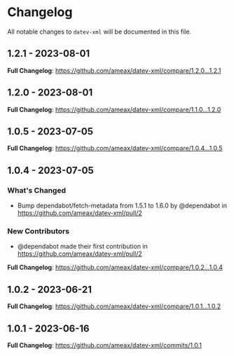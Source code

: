 # Changelog

All notable changes to `datev-xml` will be documented in this file.

## 1.2.1 - 2023-08-01

**Full Changelog**: https://github.com/ameax/datev-xml/compare/1.2.0...1.2.1

## 1.2.0 - 2023-08-01

**Full Changelog**: https://github.com/ameax/datev-xml/compare/1.1.0...1.2.0

## 1.0.5 - 2023-07-05

**Full Changelog**: https://github.com/ameax/datev-xml/compare/1.0.4...1.0.5

## 1.0.4 - 2023-07-05

### What's Changed

- Bump dependabot/fetch-metadata from 1.5.1 to 1.6.0 by @dependabot in https://github.com/ameax/datev-xml/pull/2

### New Contributors

- @dependabot made their first contribution in https://github.com/ameax/datev-xml/pull/2

**Full Changelog**: https://github.com/ameax/datev-xml/compare/1.0.2...1.0.4

## 1.0.2 - 2023-06-21

**Full Changelog**: https://github.com/ameax/datev-xml/compare/1.0.1...1.0.2

## 1.0.1 - 2023-06-16

**Full Changelog**: https://github.com/ameax/datev-xml/commits/1.0.1
